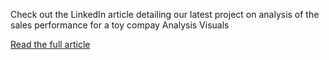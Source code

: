 Check out the LinkedIn article detailing our latest project on analysis of the sales performance for a toy compay Analysis Visuals

[Read the full article]([https://www.linkedin.com/pulse](https://www.linkedin.com/posts/yongkang-5517b631b_power-bi-projectan-analysis-of-the-sales-activity-7238776899009691648-zAV_?utm_source=share&utm_medium=member_desktop))


<a href="[https://www.linkedin.com/pulse//](https://www.linkedin.com/posts/yongkang-5517b631b_power-bi-projectan-analysis-of-the-sales-activity-7238776899009691648-zAV_?utm_source=share&utm_medium=member_desktop)">
